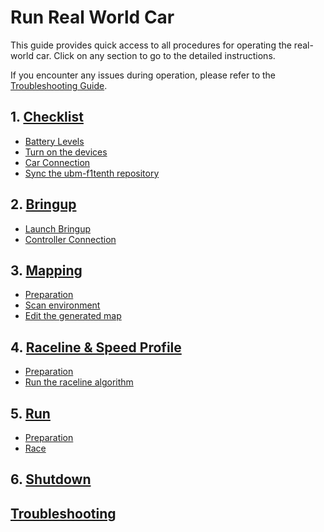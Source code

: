 # Run Real World Car

This guide provides quick access to all procedures for operating the real-world car. Click on any section to go to the detailed instructions.

If you encounter any issues during operation, please refer to the [Troubleshooting Guide](TROUBLESHOOTING.md).

## 1. [Checklist](1_CHECKLIST.md)

- [Battery Levels](1_CHECKLIST.md#1-battery-level)
- [Turn on the devices](1_CHECKLIST.md#2-turn-on-the-devices)
- [Car Connection](1_CHECKLIST.md#3-car-connection)
- [Sync the ubm-f1tenth repository](1_CHECKLIST.md#4-sync-the-ubm-f1tenth-repository-with-the-desired-state)

## 2. [Bringup](2_BRINGUP.md)

- [Launch Bringup](2_BRINGUP.md#bringup)
- [Controller Connection](2_BRINGUP.md#bringup)

## 3. [Mapping](3_MAPPING.md)

- [Preparation](3_MAPPING.md#preparation)
- [Scan environment](3_MAPPING.md#scan-environment)
- [Edit the generated map](3_MAPPING.md#edit-the-generated-map)

## 4. [Raceline & Speed Profile](4_RACELINE.md)

- [Preparation](4_RACELINE.md#preparation)
- [Run the raceline algorithm](4_RACELINE.md#run-the-raceline-algorithm)

## 5. [Run](5_RUN.md)

- [Preparation](5_RUN.md#preparation)
- [Race](5_RUN.md#race)

## 6. [Shutdown](6_SHUTDOWN.md)

## [Troubleshooting](TROUBLESHOOTING.md)
